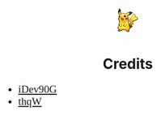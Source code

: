 <h1 align="center"><img src="https://github.com/PokeAPI/sprites/blob/master/sprites/pokemon/versions/generation-v/black-white/animated/female/25.gif"/></h1>
<h1 align="center">Credits</h1>
<div style="font-family:'Ubuntu'; font-size:1.3rem;">
<ul>
<li/><a href="https://github.com/iDev90G">iDev90G</a>
<li/><a href="https://github.com/thqW">thqW</a>
</ul>
</div>
